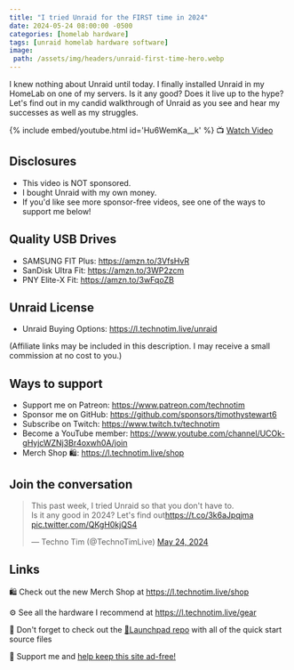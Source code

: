 ```yaml
---
title: "I tried Unraid for the FIRST time in 2024"
date: 2024-05-24 08:00:00 -0500
categories: [homelab hardware]
tags: [unraid homelab hardware software]
image:
 path: /assets/img/headers/unraid-first-time-hero.webp
---
```


I knew nothing about Unraid until today. I finally installed Unraid in my HomeLab on one of my servers.  Is it any good?  Does it live up to the hype?  Let's find out in my candid walkthrough of Unraid as you see and hear my successes as well as my struggles.

{% include embed/youtube.html id='Hu6WemKa__k' %}
📺 [Watch Video](https://www.youtube.com/watch?v=Hu6WemKa__k)

## Disclosures

- This video is NOT sponsored.
- I bought Unraid with my own money.
- If you'd like see more sponsor-free videos, see one of the ways to support me below!

## Quality USB Drives

- SAMSUNG FIT Plus: <https://amzn.to/3VfsHvR>
- SanDisk Ultra Fit: <https://amzn.to/3WP2zcm>
- PNY Elite-X Fit: <https://amzn.to/3wFqoZB>

## Unraid License

- Unraid Buying Options: <https://l.technotim.live/unraid>

(Affiliate links may be included in this description. I may receive a small commission at no cost to you.)

## Ways to support

- Support me on Patreon: <https://www.patreon.com/technotim>
- Sponsor me on GitHub: <https://github.com/sponsors/timothystewart6>
- Subscribe on Twitch: <https://www.twitch.tv/technotim>
- Become a YouTube member: <https://www.youtube.com/channel/UCOk-gHyjcWZNj3Br4oxwh0A/join>
- Merch Shop 🛍️: <https://l.technotim.live/shop>

## Join the conversation

<blockquote class="twitter-tweet" data-dnt="true" data-theme="dark"><p lang="en" dir="ltr">This past week, I tried Unraid so that you don&#39;t have to. <br>Is it any good in 2024? Let&#39;s find out<a href="https://t.co/3k6aJpqjma">https://t.co/3k6aJpqjma</a> <a href="https://t.co/QKgH0kjQS4">pic.twitter.com/QKgH0kjQS4</a></p>&mdash; Techno Tim (@TechnoTimLive) <a href="https://twitter.com/TechnoTimLive/status/1794025250193129848?ref_src=twsrc%5Etfw">May 24, 2024</a></blockquote> <script async src="https://platform.twitter.com/widgets.js" charset="utf-8"></script>

## Links

🛍️ Check out the new Merch Shop at <https://l.technotim.live/shop>

⚙️ See all the hardware I recommend at <https://l.technotim.live/gear>

🚀 Don't forget to check out the [🚀Launchpad repo](https://l.technotim.live/quick-start) with all of the quick start source files

🤝 Support me and [help keep this site ad-free!](/sponsor)
